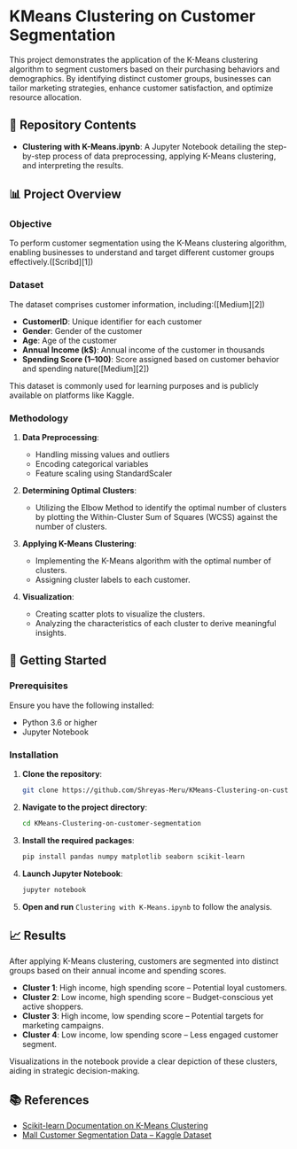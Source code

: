 # KMeans Clustering on Customer Segmentation

This project demonstrates the application of the K-Means clustering algorithm to segment customers based on their purchasing behaviors and demographics. By identifying distinct customer groups, businesses can tailor marketing strategies, enhance customer satisfaction, and optimize resource allocation.

## 📁 Repository Contents

* **Clustering with K-Means.ipynb**: A Jupyter Notebook detailing the step-by-step process of data preprocessing, applying K-Means clustering, and interpreting the results.

## 📊 Project Overview

### Objective

To perform customer segmentation using the K-Means clustering algorithm, enabling businesses to understand and target different customer groups effectively.([Scribd][1])

### Dataset

The dataset comprises customer information, including:([Medium][2])

* **CustomerID**: Unique identifier for each customer
* **Gender**: Gender of the customer
* **Age**: Age of the customer
* **Annual Income (k\$)**: Annual income of the customer in thousands
* **Spending Score (1–100)**: Score assigned based on customer behavior and spending nature([Medium][2])

This dataset is commonly used for learning purposes and is publicly available on platforms like Kaggle.

### Methodology

1. **Data Preprocessing**:

   * Handling missing values and outliers
   * Encoding categorical variables
   * Feature scaling using StandardScaler

2. **Determining Optimal Clusters**:

   * Utilizing the Elbow Method to identify the optimal number of clusters by plotting the Within-Cluster Sum of Squares (WCSS) against the number of clusters.

3. **Applying K-Means Clustering**:

   * Implementing the K-Means algorithm with the optimal number of clusters.
   * Assigning cluster labels to each customer.

4. **Visualization**:

   * Creating scatter plots to visualize the clusters.
   * Analyzing the characteristics of each cluster to derive meaningful insights.

## 🚀 Getting Started

### Prerequisites

Ensure you have the following installed:

* Python 3.6 or higher
* Jupyter Notebook

### Installation

1. **Clone the repository**:

   ```bash
   git clone https://github.com/Shreyas-Meru/KMeans-Clustering-on-customer-segmentation.git
   ```



2. **Navigate to the project directory**:

   ```bash
   cd KMeans-Clustering-on-customer-segmentation
   ```



3. **Install the required packages**:

    ```bash
    pip install pandas numpy matplotlib seaborn scikit-learn
    ```



4. **Launch Jupyter Notebook**:

   ```bash
   jupyter notebook
   ```



5. **Open and run** `Clustering with K-Means.ipynb` to follow the analysis.

## 📈 Results

After applying K-Means clustering, customers are segmented into distinct groups based on their annual income and spending scores. 

* **Cluster 1**: High income, high spending score – Potential loyal customers.
* **Cluster 2**: Low income, high spending score – Budget-conscious yet active shoppers.
* **Cluster 3**: High income, low spending score – Potential targets for marketing campaigns.
* **Cluster 4**: Low income, low spending score – Less engaged customer segment.

Visualizations in the notebook provide a clear depiction of these clusters, aiding in strategic decision-making.

## 📚 References

* [Scikit-learn Documentation on K-Means Clustering](https://scikit-learn.org/stable/modules/clustering.html#k-means)
* [Mall Customer Segmentation Data – Kaggle Dataset](https://www.kaggle.com/vjchoudhary7/customer-segmentation-tutorial-in-python)
